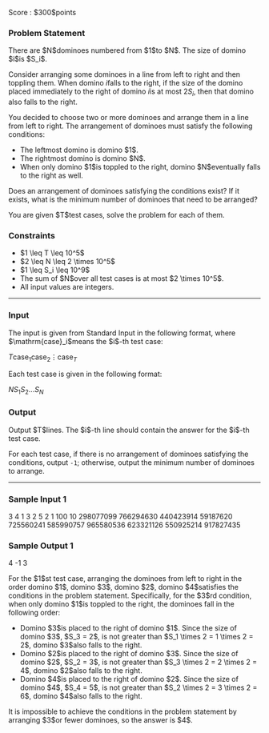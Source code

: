 
<div>

<span>

<span>

<p>
Score : $300$points
</p>

<div>

<section>

### **Problem Statement**

<p>
There are $N$dominoes numbered from $1$to $N$. The size of domino $i$is $S_i$.

Consider arranging some dominoes in a line from left to right and then toppling them. When domino $i$falls to the right, if the size of the domino placed immediately to the right of domino $i$is at most $2 S_i$, then that domino also falls to the right.
</p>

<p>
You decided to choose two or more dominoes and arrange them in a line from left to right. The arrangement of dominoes must satisfy the following conditions:
</p>

<ul>

<li>
The leftmost domino is domino $1$.
</li>

<li>
The rightmost domino is domino $N$.
</li>

<li>
When only domino $1$is toppled to the right, domino $N$eventually falls to the right as well.
</li>

</ul>

<p>
Does an arrangement of dominoes satisfying the conditions exist? If it exists, what is the minimum number of dominoes that need to be arranged?
</p>

<p>
You are given $T$test cases, solve the problem for each of them.
</p>

</section>

</div>

<div>

<section>

### **Constraints**

<ul>

<li>
$1 \leq T \leq 10^5$
</li>

<li>
$2 \leq N \leq 2 \times 10^5$
</li>

<li>
$1 \leq S_i \leq 10^9$
</li>

<li>
The sum of $N$over all test cases is at most $2 \times 10^5$.
</li>

<li>
All input values are integers.
</li>

</ul>

</section>

</div>

---

<div>

<div>

<section>

### **Input**

<p>
The input is given from Standard Input in the following format, where $\mathrm{case}_i$means the $i$-th test case:
</p>

<div>

$T$$\mathrm{case}_1$$\mathrm{case}_2$$\vdots$$\mathrm{case}_T$
</div>

<p>
Each test case is given in the following format:
</p>

<div>

$N$$S_1$$S_2$$\dots$$S_N$
</div>

</section>

</div>

<div>

<section>

### **Output**

<p>
Output $T$lines. The $i$-th line should contain the answer for the $i$-th test case.

For each test case, if there is no arrangement of dominoes satisfying the conditions, output `-1`; otherwise, output the minimum number of dominoes to arrange.
</p>

</section>

</div>

</div>

---

<div>

<section>

### **Sample Input 1**

<div>

3
4
1 3 2 5
2
1 100
10
298077099 766294630 440423914 59187620 725560241 585990757 965580536 623321126 550925214 917827435

</div>

</section>

</div>

<div>

<section>

### **Sample Output 1**

<div>

4
-1
3

</div>

<p>
For the $1$st test case, arranging the dominoes from left to right in the order domino $1$, domino $3$, domino $2$, domino $4$satisfies the conditions in the problem statement. Specifically, for the $3$rd condition, when only domino $1$is toppled to the right, the dominoes fall in the following order:
</p>

<ul>

<li>
Domino $3$is placed to the right of domino $1$. Since the size of domino $3$, $S_3 = 2$, is not greater than $S_1 \times 2 = 1 \times 2 = 2$, domino $3$also falls to the right.
</li>

<li>
Domino $2$is placed to the right of domino $3$. Since the size of domino $2$, $S_2 = 3$, is not greater than $S_3 \times 2 = 2 \times 2 = 4$, domino $2$also falls to the right.
</li>

<li>
Domino $4$is placed to the right of domino $2$. Since the size of domino $4$, $S_4 = 5$, is not greater than $S_2 \times 2 = 3 \times 2 = 6$, domino $4$also falls to the right.
</li>

</ul>

<p>
It is impossible to achieve the conditions in the problem statement by arranging $3$or fewer dominoes, so the answer is $4$.
</p>

</section>

</div>

</span>

</span>

</div>
